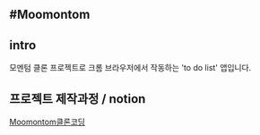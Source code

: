 ## #Moomontom

## intro

모멘텀 클론 프로젝트로 크롬 브라우저에서 작동하는 'to do list' 앱입니다.

## 프로젝트 제작과정 / notion

[Moomontom클론코딩](https://mookiemookiekun.notion.site/Moomontom-00c20ea71d874289ba91753418f35126)
